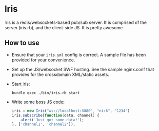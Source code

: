 # Iris

Iris is a redis/websockets-based pub/sub server. It is comprised of the server (iris.rb), and the client-side JS. It is pretty awesome.

## How to use

* Ensure that your `iris.yml` config is correct. A sample file has been provided for your convenience.
* Set up the JS/websocket SWF hosting. See the sample nginx.conf that provides for the crossdomain XML/static assets.
* Start iris:

  ```
  bundle exec ./bin/iris.rb start
  ```
* Write some boss JS code:

  ```javascript
  iris = new Iris("ws://localhost:8080", "nick", "1234")
  iris.subscribe(function(data, channel) {
      alert('Just got some data!');
  }, ['channel1', 'channel2']);
  ```

